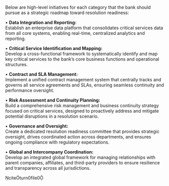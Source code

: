 Below are high-level initiatives for each category that the bank should pursue as a strategic roadmap toward resolution readiness:

• **Data Integration and Reporting:**  
  Establish an enterprise data platform that consolidates critical services data from all core systems, enabling real-time, centralized analytics and reporting.

• **Critical Service Identification and Mapping:**  
  Develop a cross-functional framework to systematically identify and map key critical services to the bank’s core business functions and operational structures.

• **Contract and SLA Management:**  
  Implement a unified contract management system that centrally tracks and governs all service agreements and SLAs, ensuring seamless continuity and performance oversight.

• **Risk Assessment and Continuity Planning:**  
  Build a comprehensive risk management and business continuity strategy focused on critical services, designed to proactively address and mitigate potential disruptions in a resolution scenario.

• **Governance and Oversight:**  
  Create a dedicated resolution readiness committee that provides strategic oversight, drives coordinated action across departments, and ensures ongoing compliance with regulatory expectations.

• **Global and Intercompany Coordination:**  
  Develop an integrated global framework for managing relationships with parent companies, affiliates, and third-party providers to ensure resilience and transparency across all jurisdictions.

citeturn0file0
